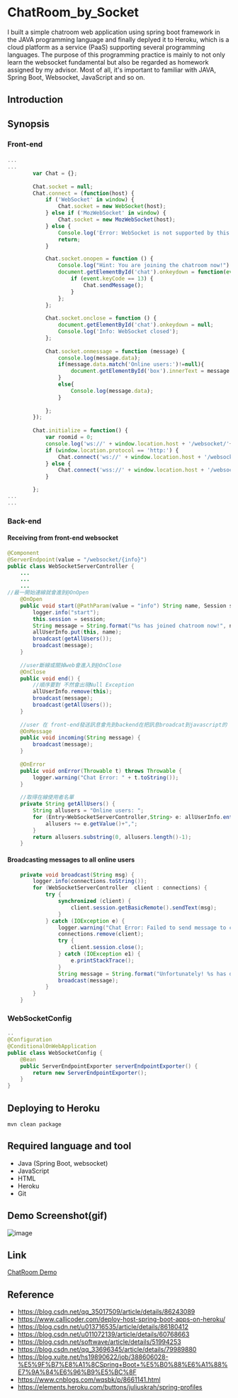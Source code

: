 # ChatRoom_by_Socket
I built a simple chatroom web application using spring boot framework in the JAVA programming language and finally deplyed it to Heroku, which is a cloud platform as a service (PaaS) supporting several programming languages. The purpose of this programming practice is mainly to not only learn the websocket fundamental but also be regarded as homework assigned by my advisor. Most of all, it's important to familiar with JAVA, Spring Boot, Websocket, JavaScript and so on.




## Introduction

## Synopsis
### Front-end
#### 
``` Javascript
...
...
        var Chat = {};
   	 
        Chat.socket = null;
        Chat.connect = (function(host) {
            if ('WebSocket' in window) {
                Chat.socket = new WebSocket(host);
            } else if ('MozWebSocket' in window) {
                Chat.socket = new MozWebSocket(host);
            } else {
                Console.log('Error: WebSocket is not supported by this browser.');
                return;
            }

            Chat.socket.onopen = function () {
                Console.log("Hint: You are joining the chatroom now!")
                document.getElementById('chat').onkeydown = function(event) {
                    if (event.keyCode == 13) {
                        Chat.sendMessage();
                    }
                };
            };
 
            Chat.socket.onclose = function () {
                document.getElementById('chat').onkeydown = null;
                Console.log('Info: WebSocket closed');
            };
 
            Chat.socket.onmessage = function (message) {
            	console.log(message.data);
            	if(message.data.match('Online users:')!=null){
            		document.getElementById('box').innerText = message.data;
            	}
            	else{
            		Console.log(message.data);
            	}
                
            };
        });
 
        Chat.initialize = function() {
        	var roomid = 0;
        	console.log('ws://' + window.location.host + '/websocket/'+name);
            if (window.location.protocol == 'http:') {
                Chat.connect('ws://' + window.location.host + '/websocket/'+name);
            } else {
                Chat.connect('wss://' + window.location.host + '/websocket/'+name);
            }

        };
...
...
``` 

### Back-end
#### Receiving from front-end websocket
``` Java
@Component
@ServerEndpoint(value = "/websocket/{info}")
public class WebSocketServerController {
    ...
    ...
    ...
//最一開始連線就會進到@OnOpen
    @OnOpen
    public void start(@PathParam(value = "info") String name, Session session) {
    	logger.info("start");
        this.session = session;
        String message = String.format("%s has joined chatroom now!", name);
        allUserInfo.put(this, name);
        broadcast(getAllUsers());
        broadcast(message);
    }
    
    //user斷線或關掉web會進入到@OnClose
    @OnClose
    public void end() {
    	//順序要對 不然會出現Null Exception
    	allUserInfo.remove(this);
    	broadcast(message);
        broadcast(getAllUsers());        
    }
    
    //user 在 front-end發送訊息會先到backend在把訊息broadcat到javascript的  Chat.sendMessage
    @OnMessage
    public void incoming(String message) {
    	broadcast(message);
    }
 
    @OnError
    public void onError(Throwable t) throws Throwable {
        logger.warning("Chat Error: " + t.toString());
    }
    
    //取得在線使用者名單
    private String getAllUsers() {
    	String allusers = "Online users: ";
        for (Entry<WebSocketServerController,String> e: allUserInfo.entrySet()){
        	allusers += e.getValue()+",";
        }
        return allusers.substring(0, allusers.length()-1);
    }
``` 
####   Broadcasting messages to all online users
``` Java
    private void broadcast(String msg) {
    	logger.info(connections.toString());
        for (WebSocketServerController  client : connections) {
            try {
                synchronized (client) {
                    client.session.getBasicRemote().sendText(msg);
                }
            } catch (IOException e) {
            	logger.warning("Chat Error: Failed to send message to client");
                connections.remove(client);
                try {
                    client.session.close();
                } catch (IOException e1) {
                    e.printStackTrace();
                }
                String message = String.format("Unfortunately! %s has disconnected!", name);
                broadcast(message);
            }
        }
    }
``` 
### WebSocketConfig
``` Java
..
@Configuration
@ConditionalOnWebApplication
public class WebSocketConfig {
	@Bean
    public ServerEndpointExporter serverEndpointExporter() {
        return new ServerEndpointExporter();
    }
}
``` 

## Deploying to Heroku
``` 
mvn clean package
``` 
## Required language and tool
* Java (Spring Boot, websocket)
* JavaScript
* HTML
* Heroku
* Git

## Demo Screenshot(gif)
![image](https://i.imgur.com/4BdjD1V.gif)

## Link
[ChatRoom Demo](https://webforchatroom.herokuapp.com/)

## Reference
* https://blog.csdn.net/qq_35017509/article/details/86243089 
* https://www.callicoder.com/deploy-host-spring-boot-apps-on-heroku/
* https://blog.csdn.net/u013716535/article/details/86180412 
* https://blog.csdn.net/u011072139/article/details/60768663
* https://blog.csdn.net/softwave/article/details/51994253
* https://blog.csdn.net/qq_33696345/article/details/79989880
* https://blog.xuite.net/hs19890622/job/388606028-%E5%9F%B7%E8%A1%8CSpring+Boot+%E5%B0%88%E6%A1%88%E7%9A%84%E6%96%B9%E5%BC%8F 
* https://www.cnblogs.com/wqsbk/p/8661141.html
* https://elements.heroku.com/buttons/juliuskrah/spring-profiles
